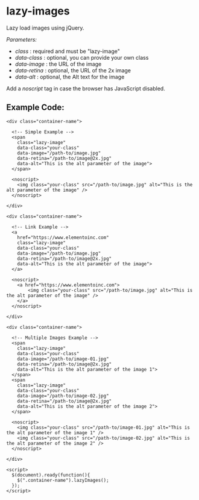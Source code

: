 # lazy-images

Lazy load images using jQuery.

*Parameters:*
- *class* : required and must be "lazy-image"
- *data-class* : optional, you can provide your own class
- *data-image* : the URL of the image
- *data-retina* : optional, the URL of the 2x image
- *data-alt* : optional, the Alt text for the image

Add a *noscript* tag in case the browser has JavaScript disabled.


Example Code:
-----------------------

    <div class="container-name">
      
      <!-- Simple Example -->
      <span 
        class="lazy-image" 
        data-class="your-class" 
        data-image="/path-to/image.jpg" 
        data-retina="/path-to/image@2x.jpg"
        data-alt="This is the alt parameter of the image">
      </span>
 
      <noscript>
        <img class="your-class" src="/path-to/image.jpg" alt="This is the alt parameter of the image" />
      </noscript>

    </div>
    
    <div class="container-name">
      
      <!-- Link Example -->
      <a 
        href="https://www.elementoinc.com"
        class="lazy-image" 
        data-class="your-class" 
        data-image="/path-to/image.jpg" 
        data-retina="/path-to/image@2x.jpg"
        data-alt="This is the alt parameter of the image">
      </a>
 
      <noscript>
        <a href="https://www.elementoinc.com">
            <img class="your-class" src="/path-to/image.jpg" alt="This is the alt parameter of the image" />
        </a>
      </noscript>

    </div>
    
    <div class="container-name">
      
      <!-- Multiple Images Example -->
      <span
        class="lazy-image" 
        data-class="your-class" 
        data-image="/path-to/image-01.jpg"
        data-retina="/path-to/image@2x.jpg"
        data-alt="This is the alt parameter of the image 1">
      </span>
      <span
        class="lazy-image" 
        data-class="your-class" 
        data-image="/path-to/image-02.jpg"
        data-retina="/path-to/image@2x.jpg"
        data-alt="This is the alt parameter of the image 2">
      </span>
 
      <noscript>
        <img class="your-class" src="/path-to/image-01.jpg" alt="This is the alt parameter of the image 1" />
        <img class="your-class" src="/path-to/image-02.jpg" alt="This is the alt parameter of the image 2" />
      </noscript>

    </div>
    
    <script>
      $(document).ready(function(){
        $(".container-name").lazyImages(); 
      });
    </script>

